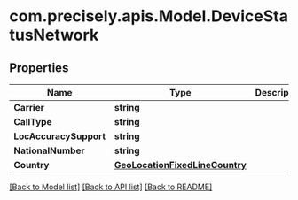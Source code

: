 # com.precisely.apis.Model.DeviceStatusNetwork
## Properties

Name | Type | Description | Notes
------------ | ------------- | ------------- | -------------
**Carrier** | **string** |  | [optional] 
**CallType** | **string** |  | [optional] 
**LocAccuracySupport** | **string** |  | [optional] 
**NationalNumber** | **string** |  | [optional] 
**Country** | [**GeoLocationFixedLineCountry**](GeoLocationFixedLineCountry.md) |  | [optional] 

[[Back to Model list]](../README.md#documentation-for-models) [[Back to API list]](../README.md#documentation-for-api-endpoints) [[Back to README]](../README.md)

